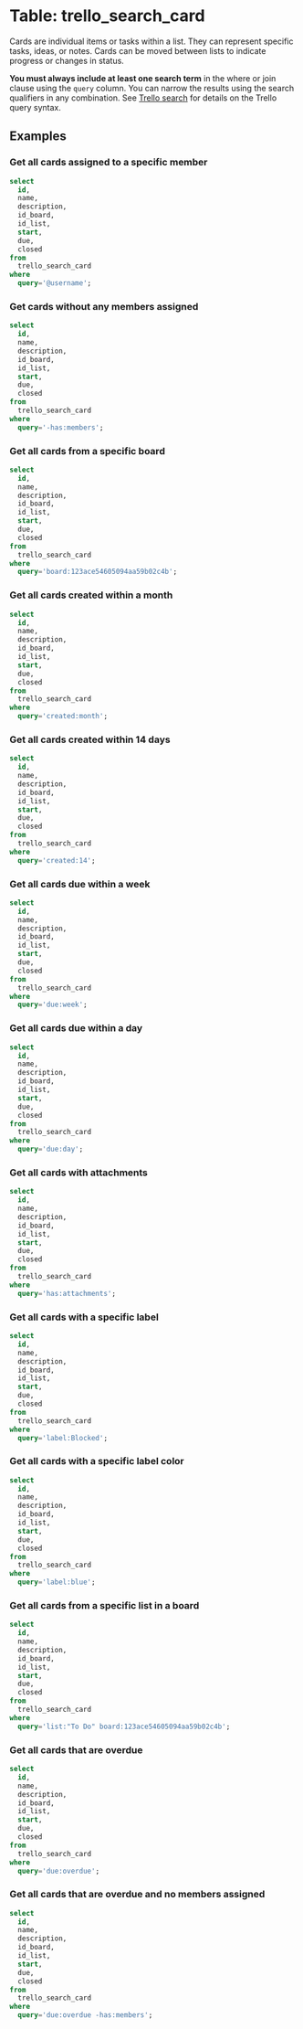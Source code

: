 # Table: trello_search_card

Cards are individual items or tasks within a list. They can represent specific tasks, ideas, or notes. Cards can be moved between lists to indicate progress or changes in status.

**You must always include at least one search term** in the where or join clause using the `query` column. You can narrow the results using the search qualifiers in any combination. See [Trello search](https://trello.com/search) for details on the Trello query syntax.

## Examples

### Get all cards assigned to a specific member

```sql
select
  id,
  name,
  description,
  id_board,
  id_list,
  start,
  due,
  closed
from
  trello_search_card
where
  query='@username';
```

### Get cards without any members assigned

```sql
select
  id,
  name,
  description,
  id_board,
  id_list,
  start,
  due,
  closed
from
  trello_search_card
where
  query='-has:members';
```

### Get all cards from a specific board

```sql
select
  id,
  name,
  description,
  id_board,
  id_list,
  start,
  due,
  closed
from
  trello_search_card
where
  query='board:123ace54605094aa59b02c4b';
```

### Get all cards created within a month
  
```sql
select
  id,
  name,
  description,
  id_board,
  id_list,
  start,
  due,
  closed
from
  trello_search_card
where
  query='created:month';
```

### Get all cards created within 14 days

```sql
select
  id,
  name,
  description,
  id_board,
  id_list,
  start,
  due,
  closed
from
  trello_search_card
where
  query='created:14';
```

### Get all cards due within a week

```sql
select
  id,
  name,
  description,
  id_board,
  id_list,
  start,
  due,
  closed
from
  trello_search_card
where
  query='due:week';
```

### Get all cards due within a day

```sql
select
  id,
  name,
  description,
  id_board,
  id_list,
  start,
  due,
  closed
from
  trello_search_card
where
  query='due:day';
```

### Get all cards with attachments
  
```sql
select
  id,
  name,
  description,
  id_board,
  id_list,
  start,
  due,
  closed
from
  trello_search_card
where
  query='has:attachments';
```

### Get all cards with a specific label

```sql
select
  id,
  name,
  description,
  id_board,
  id_list,
  start,
  due,
  closed 
from
  trello_search_card
where
  query='label:Blocked';
```

### Get all cards with a specific label color

```sql
select
  id,
  name,
  description,
  id_board,
  id_list,
  start,
  due,
  closed
from
  trello_search_card 
where
  query='label:blue';
```

### Get all cards from a specific list in a board

```sql
select
  id,
  name,
  description,
  id_board,
  id_list,
  start,
  due,
  closed
from
  trello_search_card 
where
  query='list:"To Do" board:123ace54605094aa59b02c4b';
```

### Get all cards that are overdue

```sql
select
  id,
  name,
  description,
  id_board,
  id_list,
  start,
  due,
  closed
from
  trello_search_card 
where
  query='due:overdue';
```

### Get all cards that are overdue and no members assigned

```sql
select
  id,
  name,
  description,
  id_board,
  id_list,
  start,
  due,
  closed
from
  trello_search_card 
where
  query='due:overdue -has:members';
```
